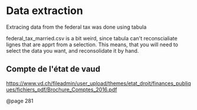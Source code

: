 # Data extraction

Extracing data from the federal tax was done using tabula [](htt://tabula.technology)

federal_tax_married.csv is a bit weird, since tabula can't reconscialiate lignes that are apprt from a selection. This means, that you will need to select the data you want, and reconsolidate it by hand.

## Compte de l'état de vaud

https://www.vd.ch/fileadmin/user_upload/themes/etat_droit/finances_publiques/fichiers_pdf/Brochure_Comptes_2016.pdf

@page 281